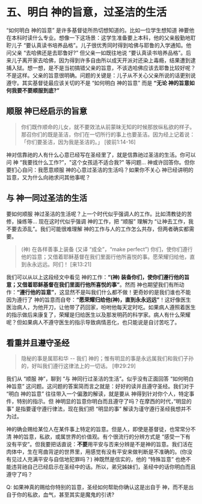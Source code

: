 # 五、明白 神的旨意，过圣洁的生活

“如何明白 神的旨意” 是许多基督徒所热切想知道的。比如一位学生想知道 神要他在本科时读什么专业。想像一下这场景：这学生准备要上本科，他的父亲殷勤地耵聍儿子 “要认真读书培养品格”。儿子很优秀同时得到哈佛与耶鲁的入学通知。他问父亲 “去哈佛还是去耶鲁好?” 但父亲一如既往地说 “要认真读书培养品格”。后来儿子离开家去哈佛，因为得到许多自由所以成天开派对还染上毒瘾，结果遭到逮捕入狱。想一想，是不是当初搞错父亲的旨意，不该选哈佛应该去耶鲁比较好呢？不是这样。父亲的旨意很明确。问题的关键是：儿子从不关心父亲所说的话更别说遵守。其实基督徒最应该关切的不是 “如何明白 神的旨意” 而是 **“无论 神的旨意如何我要不要顺服到底?”**

## 顺服 神已经启示的旨意

> 你们既作顺命的儿女，就不要效法从前蒙昧无知的时候那放纵私欲的样子。那召你们的既是圣洁，你们在一切所行的事上也要圣洁。因为经上记着说：「你们要圣洁，因为我是圣洁的。」 [彼前1:14-16]

神对信靠祂的人有什么心意已经写在圣经里了，就是信靠祂过圣洁的生活。你可以问 神 “我要找什么工作?”，"这个女孩适不适合我?" 等问题... 神或许回答你。但你要扪心自问：我愿意顺服 神的心意过圣洁的生活吗？如果你不关心 神已经讲明的旨意，又为什么向祂求问其他事呢？

## 与 神一同过圣洁的生活

要如何顺服 神过圣洁的生活呢？上一个时代似乎强调人的工作。比如清教徒的苦修，操练等... 现在这时代似乎强调 神的工作，把 “顺服” 理解为 “让神去工作，我不要去添乱”。我们可能很难理解 神的工作与人的工作怎么共存，但两者确实都需要。

> (神) 在各样善事上装备 (又译 “成全”，“make perfect”) 你们，使你们遵行他的旨意；又借着耶稣基督在我们里面行他所喜悦的事。愿荣耀归给他，直到永永远远。阿们！ [来13:21]

我们可以从以上这段经文中看见 神的工作：**“(神) 装备你们，使你们遵行他的旨意；又借着耶稣基督在我们里面行他所喜悦的事”**。然而 神也期望我们有所动作：**“遵行他的旨意”**，这显然不是叫我们什么都不做！更奇妙的是我们谁也不能因为遵行了 神的旨意而自夸：**“愿荣耀归给他(神)，直到永永远远”**！这好像医生医治病人，为他开刀，让他带了药回家，吩咐他每天定时吃。如果病人遵照着医生的指示做后来康复了，荣耀是归给医生以及那发明药的科学家。病人有什么荣耀呢？但如果病人不遵守医生的指示导致病情恶化，也只能说是自讨苦吃了。

## 看重并且遵守圣经

> 隐秘的事是属耶和华 -- 我们 神的；惟有明显的事是永远属我们和我们子孙的，好叫我们遵行这律法上的一切话。 [申29:29]

我们从 “顺服 神”，聊到 “与 神同行过圣洁的生活”。似乎没有正面回答 “如何明白 神旨意” 这问题。这问题的答案简而言之就是：好好的读并且遵守圣经。我们对于 “明白 神的旨意” 往往带入一个偏激的解读，就是要从 神得到针对你个人，特定事件，特别的指示。但 神明显的旨意你明白而且遵守了吗？在摩西的时代，”明显的事” 是指要谨守遵行律法，现在我们把 “明显的事” 解读为谨守遵行圣经我想并不为过。

神的确会赐给某位人在某件事上特定的旨意。但是人，即使是基督徒，也常常分不清 神的旨意，私欲，或属世界的价值观。有个很流行的分辨方式是 “感受一下有没有平安”。但我要把话直说：**不要**用平安与否来分辨是不是神的旨意。我们活在肉体中，生在弯曲背逆的世界里，用感觉有没有平安来做判断是不准确的。(你没有见过人充满平安与自信地犯罪吗？) 神既然是信实的，他的 “特殊旨意” 也绝不能违背祂自己已经启示在圣经中的话。所以，弟兄姊妹们，圣经中的话你明白而且遵守了吗？

Q: 如果神真的赐给你特别的旨意，圣经如何帮助你确认这是出自于 神，而不是出自于你的私欲，血气，甚至其实是魔鬼的引诱?

<!--stackedit_data:
eyJoaXN0b3J5IjpbMTQwMTYxMTc4LDczMDk5ODExNl19
-->